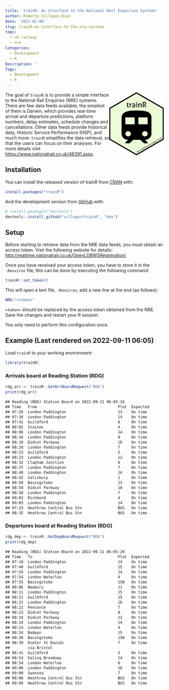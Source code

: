 ```yaml
---
title: 'trainR: An Interface to the National Rail Enquiries Systems'
author: Roberto Villegas-Diaz
date: '2021-02-08'
slug: trainR-an-interface-to-the-nre-systems
tags:
  - uk-railway
  - nre
Categories:
  - Development
  - R
Description: ''
Tags:
  - Development
  - R
---
```


<img src="https://raw.githubusercontent.com/villegar/trainR/main/inst/images/logo.png" alt="logo" align="right" height=200px/>

The goal of `trainR` is to provide a simple interface to the 
National Rail Enquiries (NRE) systems. There are few data feeds 
available, the simplest of them is Darwin, which provides real-time 
arrival and departure predictions, platform numbers, delay estimates, 
schedule changes and cancellations. Other data feeds provide historical 
data, Historic Service Performance (HSP), and much more. `trainR` 
simplifies the data retrieval, so that the users can focus on their 
analyses. For more details visit 
https://www.nationalrail.co.uk/46391.aspx.

## Installation

You can install the released version of trainR from [CRAN](https://CRAN.R-project.org) with:

``` r
install.packages("trainR")
```

And the development version from [GitHub](https://github.com/) with:

``` r
# install.packages("devtools")
devtools::install_github("villegar/trainR", "dev")
```

## Setup
Before starting to retrieve data from the NRE data feeds, you must obtain an access token. 
Visit the following website for details: http://realtime.nationalrail.co.uk/OpenLDBWSRegistration/

Once you have received your access token, you have to store it in the `.Renviron` file; this can be 
done by executing the following command:


```r
trainR::set_token()
```

This will open a text file, `.Renviron`, add a new line at the end (as follows):

```bash
NRE="<token>"
```

`<token>` should be replaced by the access token obtained from the NRE. Save the changes and restart 
your R session.

You only need to perform this configuration once.

## Example (Last rendered on 2022-09-11 06:05)

Load `trainR` to your working environment:

```r
library(trainR)
```

### Arrivals board at Reading Station (RDG)


```r
rdg_arr <- trainR::GetArrBoardRequest("RDG")
print(rdg_arr)
```

```
## Reading (RDG) Station Board on 2022-09-11 06:05:18
## Time   From                                    Plat  Expected
## 07:26  London Paddington                       13    On time
## 07:36  London Paddington                       14    On time
## 07:41  Guildford                               6     On time
## 08:02  Staines                                 4     On time
## 08:06  London Paddington                       14    On time
## 08:16  London Paddington                       8     On time
## 08:18  Didcot Parkway                          10    On time
## 08:20  London Paddington                       7     On time
## 08:23  Guildford                               5     On time
## 08:23  London Paddington                       12    On time
## 08:32  Clapham Junction                        6     On time
## 08:37  London Paddington                       7     On time
## 08:40  London Paddington                       14    On time
## 08:42  Salisbury                               1     On time
## 08:50  Basingstoke                             13    On time
## 08:58  Didcot Parkway                          10    On time
## 08:58  London Paddington                       7     On time
## 09:02  Richmond                                4     On time
## 09:03  London Paddington                       14    On time
## 07:33  Heathrow Central Bus Stn                BUS   On time
## 08:35  Heathrow Central Bus Stn                BUS   On time
```

### Departures board at Reading Station (RDG)


```r
rdg_dep <- trainR::GetDepBoardRequest("RDG")
print(rdg_dep)
```

```
## Reading (RDG) Station Board on 2022-09-11 06:05:20
## Time   To                                      Plat  Expected
## 07:10  London Paddington                       14    On time
## 07:40  Guildford                               15    On time
## 07:54  London Paddington                       14    On time
## 07:54  London Waterloo                         4     On time
## 07:55  Basingstoke                             15B   On time
## 08:06  Newbury                                 11    On time
## 08:11  London Paddington                       15    On time
## 08:21  Guildford                               15    On time
## 08:21  London Paddington                       10    On time
## 08:22  Penzance                                7     On time
## 08:23  Didcot Parkway                          8     On time
## 08:24  Didcot Parkway                          12    On time
## 08:24  London Paddington                       14    On time
## 08:24  London Waterloo                         4     On time
## 08:34  Bedwyn                                  15    On time
## 08:38  Basingstoke                             15B   On time
## 08:39  Exeter St Davids                        7     On time
##        via Bristol                             
## 08:41  Guildford                               5     On time
## 08:54  Ealing Broadway                         14    On time
## 08:54  London Waterloo                         6     On time
## 09:00  London Paddington                       10    On time
## 09:00  Swansea                                 7     On time
## 08:00  Heathrow Central Bus Stn                BUS   On time
## 09:00  Heathrow Central Bus Stn                BUS   On time
```

